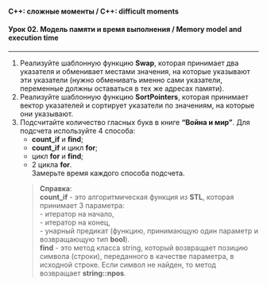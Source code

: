 #### C++: сложные моменты / C++: difficult moments  
#### Урок 02. Модель памяти и время выполнения / Memory model and execution time

***

1. Реализуйте шаблонную функцию <b>Swap</b>, которая принимает два указателя и обменивает местами значения,
на которые указывают эти указатели (нужно обменивать именно сами указатели,
переменные должны оставаться в тех же адресах памяти).  
2. Реализуйте шаблонную функцию <b>SortPointers</b>, которая принимает вектор указателей и сортирует указатели по значениям, на которые они указывают.  
3. Подсчитайте количество гласных букв в книге <b>“Война и мир”</b>. Для подсчета используйте 4 способа:  
    - <b>count_if</b> и <b>find</b>;  
    - <b>count_if</b> и цикл <b>for</b>;  
    - цикл <b>for</b> и <b>find</b>;  
    - 2 цикла <b>for</b>.  
  Замерьте время каждого способа подсчета.  
    > <b>Справка</b>:  
    > <b>count_if</b> - это алгоритмическая функция из <b>STL</b>, которая принимает 3 параметра:  
        - итератор на начало,  
        - итератор на конец,  
        - унарный предикат (функцию, принимающую один параметр и возвращающую тип <b>bool</b>).  
    > <b>find</b> - это метод класса string, который возвращает позицию символа (строки), переданного в качестве
    > параметра, в исходной строке. Если символ не найден, то метод возвращает <b>string::npos</b>.
